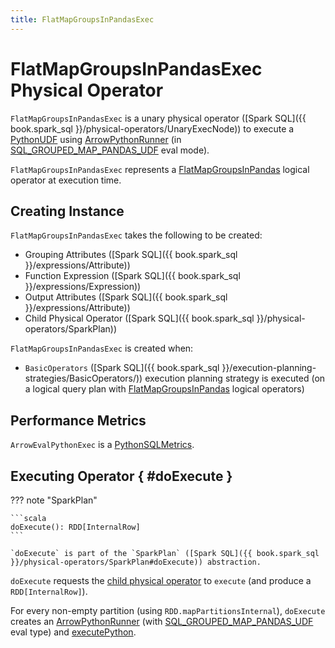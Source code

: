 ```yaml
---
title: FlatMapGroupsInPandasExec
---
```


# FlatMapGroupsInPandasExec Physical Operator

`FlatMapGroupsInPandasExec` is a unary physical operator ([Spark SQL]({{ book.spark_sql }}/physical-operators/UnaryExecNode)) to execute a [PythonUDF](#func) using [ArrowPythonRunner](../runners/ArrowPythonRunner.md) (in [SQL_GROUPED_MAP_PANDAS_UDF](PythonEvalType.md#SQL_GROUPED_MAP_PANDAS_UDF) eval mode).

`FlatMapGroupsInPandasExec` represents a [FlatMapGroupsInPandas](FlatMapGroupsInPandas.md) logical operator at execution time.

## Creating Instance

`FlatMapGroupsInPandasExec` takes the following to be created:

* <span id="groupingAttributes"> Grouping Attributes ([Spark SQL]({{ book.spark_sql }}/expressions/Attribute))
* <span id="func"> Function Expression ([Spark SQL]({{ book.spark_sql }}/expressions/Expression))
* <span id="output"> Output Attributes ([Spark SQL]({{ book.spark_sql }}/expressions/Attribute))
* <span id="child"> Child Physical Operator ([Spark SQL]({{ book.spark_sql }}/physical-operators/SparkPlan))

`FlatMapGroupsInPandasExec` is created when:

* `BasicOperators` ([Spark SQL]({{ book.spark_sql }}/execution-planning-strategies/BasicOperators/)) execution planning strategy is executed (on a logical query plan with [FlatMapGroupsInPandas](FlatMapGroupsInPandas.md) logical operators)

## Performance Metrics

`ArrowEvalPythonExec` is a [PythonSQLMetrics](PythonSQLMetrics.md).

## Executing Operator { #doExecute }

??? note "SparkPlan"

    ```scala
    doExecute(): RDD[InternalRow]
    ```

    `doExecute` is part of the `SparkPlan` ([Spark SQL]({{ book.spark_sql }}/physical-operators/SparkPlan#doExecute)) abstraction.

`doExecute` requests the [child physical operator](#child) to `execute` (and produce a `RDD[InternalRow]`).

For every non-empty partition (using `RDD.mapPartitionsInternal`), `doExecute` creates an [ArrowPythonRunner](../runners/ArrowPythonRunner.md) (with [SQL_GROUPED_MAP_PANDAS_UDF](PythonEvalType.md#SQL_GROUPED_MAP_PANDAS_UDF) eval type) and [executePython](PandasGroupUtils.md#executePython).
